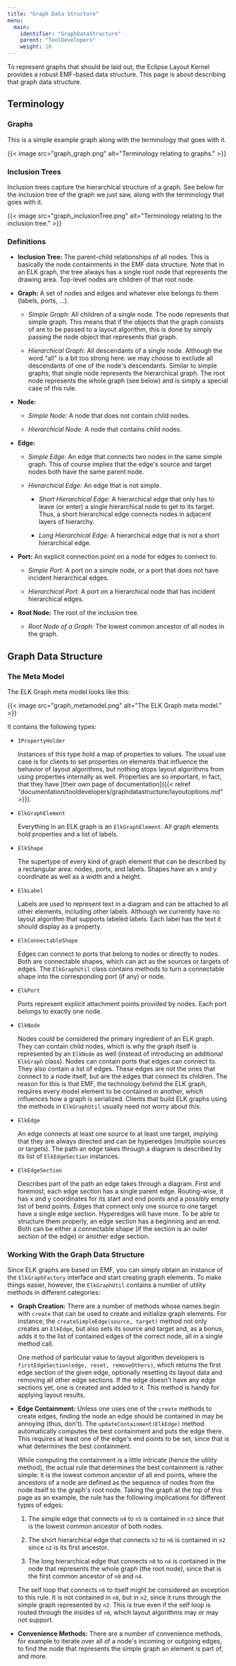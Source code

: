 ```yaml
---
title: "Graph Data Structure"
menu:
  main:
    identifier: "GraphDataStructure"
    parent: "ToolDevelopers"
    weight: 10
---
```


To represent graphs that should be laid out, the Eclipse Layout Kernel provides a robust EMF-based data structure. This page is about describing that graph data structure.

## Terminology

### Graphs

This is a simple example graph along with the terminology that goes with it.

{{< image src="graph_graph.png" alt="Terminology relating to graphs." >}}


### Inclusion Trees

Inclusion trees capture the hierarchical structure of a graph. See below for the inclusion tree of the graph we just saw, along with the terminology that goes with it.

{{< image src="graph_inclusionTree.png" alt="Terminology relating to the inclusion tree." >}}


### Definitions

* **Inclusion Tree:** The parent-child relationships of all nodes. This is basically the node containments in the EMF data structure. Note that in an ELK graph, the tree always has a single root node that represents the drawing area. Top-level nodes are children of that root node.

* **Graph:** A set of nodes and edges and whatever else belongs to them (labels, ports, ...).

    * *Simple Graph:* All children of a single node. The node represents that simple graph. This means that if the objects that the graph consists of are to be passed to a layout algorithm, this is done by simply passing the node object that represents that graph.

    * *Hierarchical Graph:* All descendants of a single node. Although the word "all" is a bit too strong here: we may choose to exclude all descendants of one of the node's descendants. Similar to simple graphs, that single node represents the hierarchical graph. The root node represents the whole graph (see below) and is simply a special case of this rule.

* **Node:**

    * *Simple Node:* A node that does not contain child nodes.

    * *Hierarchical Node:* A node that contains child nodes.

* **Edge:**

    * *Simple Edge:* An edge that connects two nodes in the same simple graph. This of course implies that the edge's source and target nodes both have the same parent node.

    * *Hierarchical Edge:* An edge that is not simple.

        * *Short Hierarchical Edge:* A hierarchical edge that only has to leave (or enter) a single hierarchical node to get to its target. Thus, a short hierarchical edge connects nodes in adjacent layers of hierarchy.

        * *Long Hierarchical Edge:* A hierarchical edge that is not a short hierarchical edge.

* **Port:** An explicit connection point on a node for edges to connect to.

    * *Simple Port:* A port on a simple node, or a port that does not have incident hierarchical edges.

    * *Hierarchical Port:* A port on a hierarchical node that has incident hierarchical edges.

* **Root Node:** The root of the inclusion tree.

    * *Root Node of a Graph:* The lowest common ancestor of all nodes in the graph.


## Graph Data Structure

### The Meta Model

The ELK Graph meta model looks like this:

{{< image src="graph_metamodel.png" alt="The ELK Graph meta model." >}}

It contains the following types:

* `IPropertyHolder`

    Instances of this type hold a map of properties to values. The usual use case is for clients to set properties on elements that influence the behavior of layout algorithms, but nothing stops layout algorithms from using properties internally as well. Properties are so important, in fact, that they have [their own page of documentation]({{< relref "documentation/tooldevelopers/graphdatastructure/layoutoptions.md" >}}).

* `ElkGraphElement`

    Everything in an ELK graph is an `ElkGraphElement`. All graph elements hold properties and a list of labels.

* `ElkShape`

    The supertype of every kind of graph element that can be described by a rectangular area: nodes, ports, and labels. Shapes have an x and y coordinate as well as a width and a height.

* `ElkLabel`

    Labels are used to represent text in a diagram and can be attached to all other elements, including other labels. Although we currently have no layout algorithm that supports labeled labels. Each label has the text it should display as a property.

* `ElkConnectableShape`

    Edges can connect to ports that belong to nodes or directly to nodes. Both are connectable shapes, which can act as the sources or targets of edges. The `ElkGraphUtil` class contains methods to turn a connectable shape into the corresponding port (if any) or node.

* `ElkPort`

    Ports represent explicit attachment points provided by nodes. Each port belongs to exactly one node.

* `ElkNode`

    Nodes could be considered the primary ingredient of an ELK graph. They can contain child nodes, which is why the graph itself is represented by an `ElkNode` as well (instead of introducing an additional `ElkGraph` class). Nodes can contain ports that edges can connect to. They also contain a list of edges. These edges are not the ones that connect to a node itself, but are the edges that connect its children. The reason for this is that EMF, the technology behind the ELK graph, requires every model element to be contained in another, which influences how a graph is serialized. Clients that build ELK graphs using the methods in `ElkGraphUtil` usually need not worry about this.

* `ElkEdge`

    An edge connects at least one source to at least one target, implying that they are always directed and can be hyperedges (multiplie sources or targets). The path an edge takes through a diagram is described by its list of `ElkEdgeSection` instances.

* `ElkEdgeSection`

    Describes part of the path an edge takes through a diagram. First and foremost, each edge section has a single parent edge. Routing-wise, it has x and y coordinates for its start and end points and a possibly empty list of bend points. Edges that connect only one source to one target have a single edge section. Hyperedges will have more. To be able to structure them properly, an edge section has a beginning and an end. Both can be either a connectable shape (if the section is an outer section of the edge) or another edge section.


### Working With the Graph Data Structure

Since ELK graphs are based on EMF, you can simply obtain an instance of the `ElkGraphFactory` interface and start creating graph elements. To make things easier, however, the `ElkGraphUtil` contains a number of utility methods in different categories:

* **Graph Creation:** There are a number of methods whose names begin with `create` that can be used to create and initialize graph elements. For instance, the `createSimpleEdge(source, target)` method not only creates an `ElkEdge`, but also sets its source and target and, as a bonus, adds it to the list of contained edges of the correct node, all in a single method call.

    One method of particular value to layout algorithm developers is `firstEdgeSection(edge, reset, removeOthers)`, which returns the first edge section of the given edge, optionally resetting its layout data and removing all other edge sections. If the edge doesn't have any edge sections yet, one is created and added to it. This method is handy for applying layout results.

* **Edge Containment:** Unless one uses one of the `create` methods to create edges, finding the node an edge should be contained in may be annoying (thus, don't). The `updateContainment(ElkEdge)` method automatically computes the best containment and puts the edge there. This requires at least one of the edge's end points to be set, since that is what determines the best containment.

    While computing the containment is a little intricate (hence the utility method), the actual rule that determines the best containment is rather simple: it is the lowest common ancestor of all end points, where the ancestors of a node are defined as the sequence of nodes from the node itself to the graph's root node. Taking the graph at the top of this page as an example, the rule has the following implications for different types of edges:

    1. The simple edge that connects `n4` to `n5` is contained in `n3` since that is the lowest common ancestor of both nodes.

    1. The short hierarchical edge that connects `n2` to `n6` is contained in `n2` since `n2` is its first ancestor.

    1. The long hierarchical edge that connects `n0` to `n4` is contained in the node that represents the whole graph (the root node), since that is the first common ancestor of `n0` and `n4`.

    The self loop that connects `n6` to itself might be considered an exception to this rule. It is not contained in `n6`, but in `n2`, since it runs through the simple graph represented by `n2`. This is true even if the self loop is routed through the insides of `n6`, which layout algorithms may or may not support.

* **Convenience Methods:** There are a number of convenience methods, for example to iterate over all of a node's incoming or outgoing edges, to find the node that represents the simple graph an element is part of, and more.
